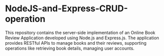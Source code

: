 # NodeJS-and-Express-CRUD-operation
This repository contains the server-side implementation of an Online Book Review Application developed using Node.js and Express.js. The application provides RESTful APIs to manage books and their reviews, supporting operations like retrieving book details, managing user accounts.

